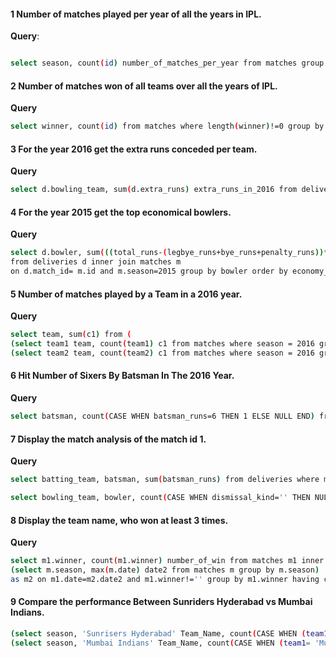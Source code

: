 #### 1 Number of matches played per year of all the years in IPL.

**Query**:
```bash

select season, count(id) number_of_matches_per_year from matches group by season order by season asc;
```

#### 2 Number of matches won of all teams over all the years of IPL.

**Query**

```bash
select winner, count(id) from matches where length(winner)!=0 group by winner order by winner;
```

#### 3 For the year 2016 get the extra runs conceded per team.

**Query**

```bash
select d.bowling_team, sum(d.extra_runs) extra_runs_in_2016 from deliveries d inner join matches m on d.match_id = m.id and m.season=2016 group by d.bowling_team order by d.bowling_team;
```

#### 4 For the year 2015 get the top economical bowlers.

**Query**

```bash
select d.bowler, sum(((total_runs-(legbye_runs+bye_runs+penalty_runs))*6))/sum(CASE WHEN wide_runs!=0 THEN 0 WHEN noball_runs!=0 THEN 0 ELSE 1 END) economy_of_bowler
from deliveries d inner join matches m
on d.match_id= m.id and m.season=2015 group by bowler order by economy_of_bowler;
```

#### 5 Number of matches played by a Team in a 2016 year.

**Query**

```bash
select team, sum(c1) from (
(select team1 team, count(team1) c1 from matches where season = 2016 group by team1) union all
(select team2 team, count(team2) c1 from matches where season = 2016 group by team2)) abc group by team;
```

#### 6 Hit Number of Sixers By Batsman In The 2016 Year.

**Query**

```bash
select batsman, count(CASE WHEN batsman_runs=6 THEN 1 ELSE NULL END) from deliveries d inner join matches m on d.match_id= m.id and m.season=2016 group by batsman;
```

#### 7 Display the match analysis of the match id 1.

**Query**

```bash
select batting_team, batsman, sum(batsman_runs) from deliveries where match_id=1 group by batting_team, batsman;

select bowling_team, bowler, count(CASE WHEN dismissal_kind='' THEN NULL WHEN dismissal_kind='run out' THEN NULL ELSE 1 END) from deliveries where match_id=1 group by bowling_team, bowler;

```

#### 8 Display the team name, who won at least 3 times.

**Query**

```bash
select m1.winner, count(m1.winner) number_of_win from matches m1 inner join
(select m.season, max(m.date) date2 from matches m group by m.season)
as m2 on m1.date=m2.date2 and m1.winner!='' group by m1.winner having count(m1.winner)>=3 order by number_of_win desc;
```

#### 9 Compare the performance Between Sunriders Hyderabad vs Mumbai Indians.

```bash
(select season, 'Sunrisers Hyderabad' Team_Name, count(CASE WHEN (team1= 'Sunrisers Hyderabad' OR team2= 'Sunrisers Hyderabad') AND winner='Sunrisers Hyderabad' THEN 1 ELSE NULL END) number_of_wins, count(CASE WHEN (team1= 'Sunrisers Hyderabad' OR team2= 'Sunrisers Hyderabad') AND winner<>'Sunrisers Hyderabad' THEN 1 ELSE NULL END) number_of_loss from matches group by season order by season) UNION ALL
(select season, 'Mumbai Indians' Team_Name, count(CASE WHEN (team1= 'Mumbai Indians' OR team2= 'Mumbai Indians') AND winner='Mumbai Indians' THEN 1 ELSE NULL END) number_of_wins, count(CASE WHEN (team1= 'Mumbai Indians' OR team2= 'Mumbai Indians') AND winner<>'Mumbai Indians' THEN 1 ELSE NULL END) as number_of_loss from matches group by season order by season);
```
